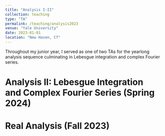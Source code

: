 ```yaml
---
title: "Analysis I-II"
collection: teaching
type: "TA"
permalink: /teaching/analysis2023
venue: "Yale University"
date: 2023-01-01
location: "New Haven, CT"
---
```


Throughout my junior year, I served as one of two TAs for the yearlong analysis sequence culminating in Lebesgue integration and complex Fourier series.

Analysis II: Lebesgue Integration and Complex Fourier Series (Spring 2024)
======


Real Analysis (Fall 2023)
======

